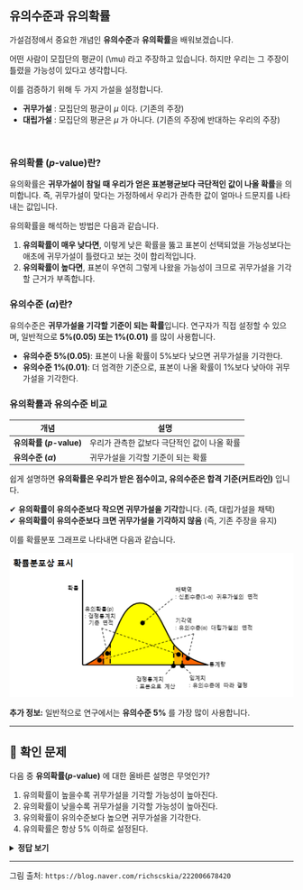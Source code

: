 ## 유의수준과 유의확률

가설검정에서 중요한 개념인 **유의수준**과 **유의확률**을 배워보겠습니다.

어떤 사람이 모집단의 평균이 \(\mu\) 라고 주장하고 있습니다. 하지만 우리는 그 주장이 틀렸을 가능성이 있다고 생각합니다.

이를 검증하기 위해 두 가지 가설을 설정합니다.

- **귀무가설** : 모집단의 평균이 $\mu$ 이다. (기존의 주장)
- **대립가설** : 모집단의 평균은 $\mu$ 가 아니다. (기존의 주장에 반대하는 우리의 주장)


&nbsp;

### 유의확률 ($p$-value)란?

유의확률은 **귀무가설이 참일 때 우리가 얻은 표본평균보다 극단적인 값이 나올 확률**을 의미합니다. 즉, 귀무가설이 맞다는 가정하에서 우리가 관측한 값이 얼마나 드문지를 나타내는 값입니다.

유의확률을 해석하는 방법은 다음과 같습니다.

1. **유의확률이 매우 낮다면**, 이렇게 낮은 확률을 뚫고 표본이 선택되었을 가능성보다는 애초에 귀무가설이 틀렸다고 보는 것이 합리적입니다.
2. **유의확률이 높다면**, 표본이 우연히 그렇게 나왔을 가능성이 크므로 귀무가설을 기각할 근거가 부족합니다.

### 유의수준 ($\alpha$)란?

유의수준은 **귀무가설을 기각할 기준이 되는 확률**입니다. 연구자가 직접 설정할 수 있으며, 일반적으로 **5%(0.05) 또는 1%(0.01)** 를 많이 사용합니다.

- **유의수준 5%(0.05)**: 표본이 나올 확률이 5%보다 낮으면 귀무가설을 기각한다.
- **유의수준 1%(0.01)**: 더 엄격한 기준으로, 표본이 나올 확률이 1%보다 낮아야 귀무가설을 기각한다.

### 유의확률과 유의수준 비교

| 개념 | 설명 |
|------|------|
| **유의확률 ($p$-value)** | 우리가 관측한 값보다 극단적인 값이 나올 확률 |
| **유의수준 ($\alpha$)** | 귀무가설을 기각할 기준이 되는 확률 |

쉽게 설명하면 **유의확률은 우리가 받은 점수이고, 유의수준은 합격 기준(커트라인)** 입니다.

✔ **유의확률이 유의수준보다 작으면 귀무가설을 기각**합니다. (즉, 대립가설을 채택)  
✔   **유의확률이 유의수준보다 크면 귀무가설을 기각하지 않음** (즉, 기존 주장을 유지)

이를 확률분포 그래프로 나타내면 다음과 같습니다.

![확률분포도](그림9.png)

**추가 정보:** 일반적으로 연구에서는 **유의수준 5%** 를 가장 많이 사용합니다.

---

## 📌 확인 문제

다음 중 **유의확률($p$-value)** 에 대한 올바른 설명은 무엇인가?

1. 유의확률이 높을수록 귀무가설을 기각할 가능성이 높아진다.
2. 유의확률이 낮을수록 귀무가설을 기각할 가능성이 높아진다.
3. 유의확률이 유의수준보다 높으면 귀무가설을 기각한다.
4. 유의확률은 항상 5% 이하로 설정된다.

<details>
<summary><b>정답 보기</b></summary>

**정답: 2. 유의확률이 낮을수록 귀무가설을 기각할 가능성이 높아진다.**

</details>

---

그림 출처:  `https://blog.naver.com/richscskia/222006678420`
